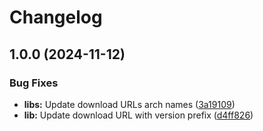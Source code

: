 # Changelog

## 1.0.0 (2024-11-12)


### Bug Fixes

* **libs:** Update download URLs arch names ([3a19109](https://www.github.com/ikuradon/asdf-vultr-cli/commit/3a19109cea433f7a2f36b78452bf04045a7008e5))
* **lib:** Update download URL with version prefix ([d4ff826](https://www.github.com/ikuradon/asdf-vultr-cli/commit/d4ff82622016f93b49859de4a1c2e9e56d2bd3c3))
